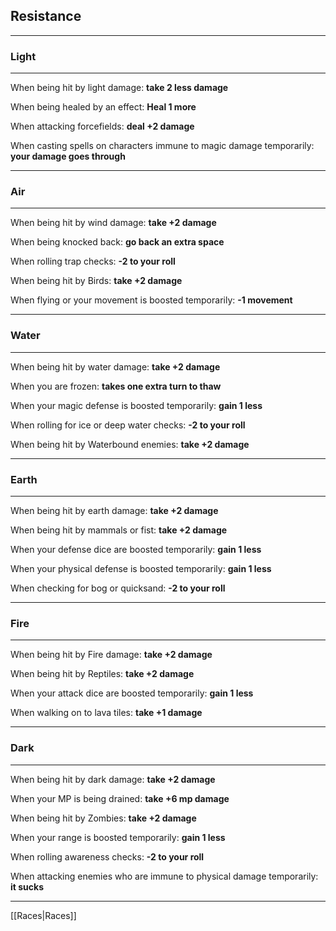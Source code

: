 ## Resistance  

---

### Light  

---

When being hit by light damage: __take 2 less damage__

When being healed by an effect: __Heal 1 more__

When attacking forcefields: __deal +2 damage__

When casting spells on characters immune to magic damage temporarily: __your damage goes through__

---

### Air  

---

When being hit by wind damage: __take +2 damage__

When being knocked back: __go back an extra space__

When rolling trap checks: __-2 to your roll__

When being hit by Birds: __take +2 damage__

When flying or your movement is boosted temporarily: __-1 movement__

---

### Water  

---

When being hit by water damage: __take +2 damage__

When you are frozen: __takes one extra turn to thaw__

When your magic defense is boosted temporarily: __gain 1 less__

When rolling for ice or deep water checks: __-2 to your roll__

When being hit by Waterbound enemies: __take +2 damage__

---

### Earth  

---

When being hit by earth damage: __take +2 damage__

When being hit by mammals or fist: __take +2 damage__

When your defense dice are boosted temporarily: __gain 1 less__

When your physical defense is boosted temporarily: __gain 1 less__

When checking for bog or quicksand: __-2 to your roll__

---

### Fire  

---

When being hit by Fire damage: __take +2 damage__
 
When being hit by Reptiles: __take +2 damage__

When your attack dice are boosted temporarily: __gain 1 less__

When walking on to lava tiles: __take +1 damage__

---

### Dark  

---

When being hit by dark damage: __take +2 damage__

When your MP is being drained: __take +6 mp damage__

When being hit by Zombies: __take +2 damage__

When your range is boosted temporarily: __gain 1 less__

When rolling awareness checks: __-2 to your roll__

When attacking enemies who are immune to physical damage temporarily: __it sucks__

---

[[Races|Races]]
